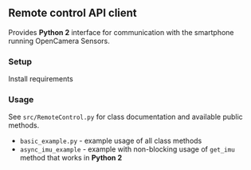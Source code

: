 ## Remote control API client

Provides **Python 2** interface for communication with the smartphone running OpenCamera Sensors.

### Setup

Install requirements

### Usage

See ```src/RemoteControl.py``` for class documentation and available public methods.

- ```basic_example.py```  - example usage of all class methods
- ```async_imu_example``` - example with non-blocking usage of ```get_imu``` method that works in 
**Python 2**